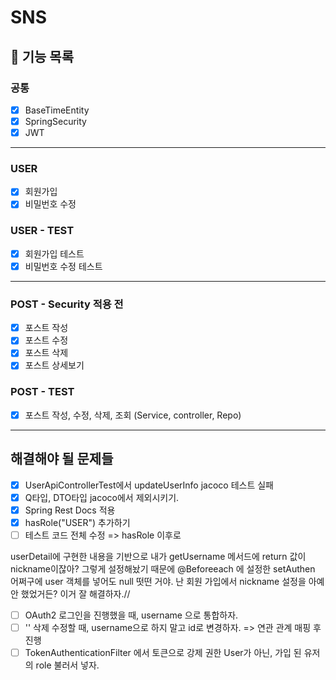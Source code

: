 # SNS 
## 🚀 기능 목록
### 공통
- [x] BaseTimeEntity
- [x] SpringSecurity
- [x] JWT  
  
<hr>  

  
### USER
- [x] 회원가입 
- [x] 비밀번호 수정
  
### USER - TEST
- [x] 회원가입 테스트
- [x] 비밀번호 수정 테스트  

<hr>  

### POST - Security 적용 전
- [x] 포스트 작성
- [x] 포스트 수정
- [x] 포스트 삭제
- [x] 포스트 상세보기  
  
### POST - TEST
- [x] 포스트 작성, 수정, 삭제, 조회 (Service, controller, Repo)  
  
<hr>    

## 해결해야 될 문제들
- [x] UserApiControllerTest에서 updateUserInfo jacoco 테스트 실패
- [x] Q타입, DTO타입 jacoco에서 제외시키기.
- [x] Spring Rest Docs 적용
- [x] hasRole("USER") 추가하기
- [ ] 테스트 코드 전체 수정 => hasRole 이후로

userDetail에 구현한 내용을 기반으로 내가 getUsername 메서드에 return 값이 nickname이잖아?
그렇게 설정해놨기 때문에  @Beforeeach 에 설정한 setAuthen 어쩌구에 
user 객체를 넣어도 null 떳떤 거야. 난 회원 가입에서 nickname 설정을 아예 안 했었거든?
이거 잘 해결하자.//  
  
- [ ] OAuth2 로그인을 진행했을 때, username 으로 통합하자.
- [ ] '' 삭제 수정할 때, username으로 하지 말고 id로 변경하자. => 연관 관계 매핑 후 진행
- [ ] TokenAuthenticationFilter 에서 토큰으로 강제 권한 User가 아닌, 가입 된 유저의 role 불러서 넣자.
